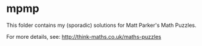 # mpmp
This folder contains my (sporadic) solutions for Matt Parker's Math Puzzles. 

For more details, see: http://think-maths.co.uk/maths-puzzles
